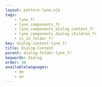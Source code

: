 ```yaml
---
layout: pattern-lyne.njk
tags: 
    - lyne_fr
    - lyne_components_fr
    - lyne_components_dialog_content_fr
    - lyne_components_dialog_children_fr
    - is_in_folder_fr
key: dialog-content-lyne_fr
title: Dialog-Content
parent: dialog-folder-lyne_fr
keywords: dialog
order: 30
availablelanguages: 
    - de
    - en
---
```

